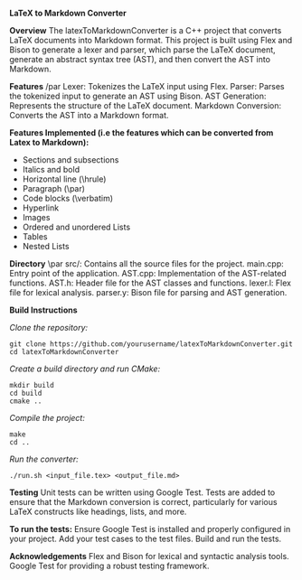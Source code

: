 **LaTeX to Markdown Converter** 

**Overview** 
The latexToMarkdownConverter is a C++ project that converts LaTeX documents into Markdown format. This project is built using Flex and Bison to generate a lexer and parser, which parse the LaTeX document, generate an abstract syntax tree (AST), and then convert the AST into Markdown.

**Features** /par
Lexer: Tokenizes the LaTeX input using Flex. 
Parser: Parses the tokenized input to generate an AST using Bison. 
AST Generation: Represents the structure of the LaTeX document. 
Markdown Conversion: Converts the AST into a Markdown format. 

**Features Implemented (i.e the features which can be converted from Latex to Markdown):**
- Sections and subsections
- Italics and bold
- Horizontal line (\hrule)
- Paragraph (\par)
- Code blocks (\verbatim)
- Hyperlink
- Images
- Ordered and unordered Lists
- Tables
- Nested Lists

**Directory** \par
src/: Contains all the source files for the project. 
main.cpp: Entry point of the application.
AST.cpp: Implementation of the AST-related functions. 
AST.h: Header file for the AST classes and functions. 
lexer.l: Flex file for lexical analysis. 
parser.y: Bison file for parsing and AST generation. 

**Build Instructions**

*Clone the repository:*
```
git clone https://github.com/yourusername/latexToMarkdownConverter.git
cd latexToMarkdownConverter
```

*Create a build directory and run CMake:*
```
mkdir build
cd build
cmake ..
```

*Compile the project:*
```
make
cd ..
```

*Run the converter:*
```
./run.sh <input_file.tex> <output_file.md>
```

**Testing** 
Unit tests can be written using Google Test. Tests are added to ensure that the Markdown conversion is correct, particularly for various LaTeX constructs like headings, lists, and more.

**To run the tests:** 
Ensure Google Test is installed and properly configured in your project. 
Add your test cases to the test files.
Build and run the tests.

**Acknowledgements**
Flex and Bison for lexical and syntactic analysis tools.
Google Test for providing a robust testing framework.
